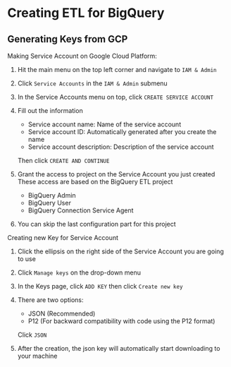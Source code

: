 # Creating ETL for BigQuery

## Generating Keys from GCP
Making Service Account on Google Cloud Platform:
  1. Hit the main menu on the top left corner and navigate to `IAM & Admin`
  2. Click `Service Accounts` in the `IAM & Admin` submenu
  3. In the Service Accounts menu on top, click `CREATE SERVICE ACCOUNT`
  4. Fill out the information
      - Service account name: Name of the service account
      - Service account ID: Automatically generated after you create the name
      - Service account description: Description of the service account  
     
     Then click `CREATE AND CONTINUE`
  5. Grant the access to project on the Service Account you just created
      These access are based on the BigQuery ETL project
      - BigQuery Admin
      - BigQuery User
      - BigQuery Connection Service Agent
  6. You can skip the last configuration part for this project

Creating new Key for Service Account
  1. Click the ellipsis on the right side of the Service Account you are going to use
  2. Click `Manage keys` on the drop-down menu
  3. In the Keys page, click `ADD KEY` then click `Create new key`
  4. There are two options:
      - JSON (Recommended)
      - P12 (For backward compatibility with code using the P12 format)  
    
     Click `JSON`
  5. After the creation, the json key will automatically start downloading to your machine

